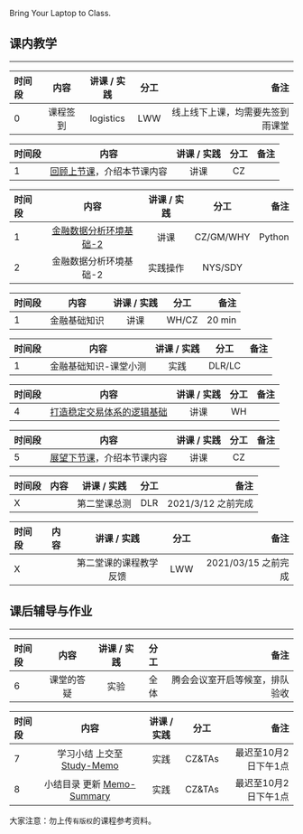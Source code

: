 
Bring Your Laptop to Class. 

## 课内教学
---

|时间段     |  内容    | 讲课 / 实践     |  分工  |备注       |
| :---      |   :----:    |   :----:    |    :----:    |       ---: |
|    0     | 课程签到     |  logistics   |     LWW     |   线上线下上课，均需要先签到雨课堂     |


|时间段     |  内容    | 讲课 / 实践     |  分工  |备注       |
| :---      |   :----:    |   :----:    |    :----:    |       ---: |
|   1       | [回顾上节课](../WW1/WW1-Plan.md)，介绍本节课内容     |  讲课    |     CZ     |         |

| 时间段   |    内容    | 讲课 / 实践     |  分工  |   备注       |
| :---     |   :----:    |   :----:    |    :----:    |       ---:   |
|    1     | [金融数据分析环境基础-2](../../../learnFBD/2-FBD.md)   |  讲课   |    CZ/GM/WHY     |    Python    |
|    2     | 金融数据分析环境基础-2  |  实践操作   |   NYS/SDY     |        |

| 时间段 |     内容     | 讲课 / 实践 | 分工 |   备注 |
| :----- | :----------: | :---------: | :--: | -----: |
| 1      | 金融基础知识 |    讲课     | WH/CZ  | 20 min |


| 时间段 |         内容          | 讲课 / 实践 | 分工 | 备注 |
| :----- | :-------------------: | :---------: | :--: | ---: |
| 1      | 金融基础知识-课堂小测 |    实践     | DLR/LC  |      |

| 时间段    |    内容    | 讲课 / 实践     |  分工  |   备注       |
| :---     |   :----:    |   :----:    |    :----:    |       ---:   |
|    4     | [打造稳定交易体系的逻辑基础](../../../learnQuant/WW2-Quant.md)   |  讲课   |    WH     |        |


|时间段     |  内容    | 讲课 / 实践     |  分工  |   备注       |
| :---     |   :----:    |   :----:    |    :----:    |       ---:   |
|   5      | [展望下节课](../WW3/WW3-Plan.md)，介绍本节课内容     |  讲课    |     CZ     |         |


| 时间段  |  内容 | 讲课 / 实践 | 分工 | 备注 |
| :---   |   :----:    |   :----:    |    :----:    |       ---: |
|   X    |   |  第二堂课总测 |   DLR  |  2021/3/12  之前完成 |


| 时间段  |  内容 | 讲课 / 实践 | 分工 | 备注 |
| :---   |   :----:    |   :----:    |    :----:    |       ---: |
|   X    |   |  第二堂课的课程教学反馈 |   LWW  |  2021/03/15  之前完成 |


## 课后辅导与作业
---
|时间段     |  内容    | 讲课 / 实践     |  分工  | 备注       |
| :---     |   :----:    |   :----:    |    :----:    |       ---: |
|   6      |  课堂的答疑     |  实验   |     全体    |    腾会会议室开启等候室，排队验收     |


|时间段     |  内容    | 讲课 / 实践     |  分工  | 备注       |
| :---     |   :----:    |   :----:    |    :----:    |       ---: |
|   7      | 学习小结 上交至[Study-Memo](../../Memos/Study-Memo)    |  实践    |     CZ&TAs     |   最迟至10月2日下午1点      |
|   8      | 小结目录 更新 [Memo-Summary](../../Memos/Memo-Summary)  |  实践    |     CZ&TAs     |   最迟至10月2日下午1点      |


大家注意：勿上传``有版权``的课程参考资料。



